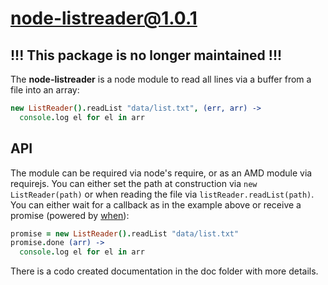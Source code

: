 # node-listreader@1.0.1
## !!! This package is no longer maintained !!!
The **node-listreader** is a node module to read all lines via a buffer from a file into an array:

```coffeescript
new ListReader().readList "data/list.txt", (err, arr) ->
  console.log el for el in arr
```

## API

The module can be required via node's require, or as an AMD module via requirejs.
You can either set the path at construction via `new ListReader(path)` or when reading the file via `listReader.readList(path)`.
You can either wait for a callback as in the example above or receive a promise (powered by [when][when]):
```coffeescript
promise = new ListReader().readList "data/list.txt"
promise.done (arr) ->
  console.log el for el in arr
```
There is a codo created documentation in the doc folder with more details.

[when]: https://github.com/cujojs/when
